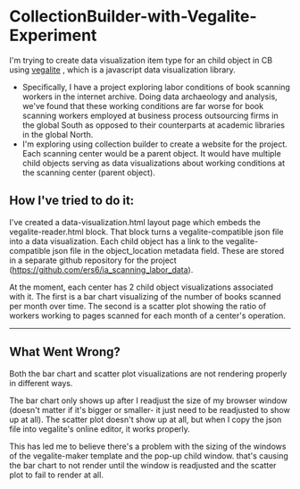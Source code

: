 # CollectionBuilder-with-Vegalite-Experiment

I'm trying to create data visualization item type for an child object in CB using [vegalite](https://vega.github.io/vega-lite/) , which is a javascript data visualization library. 
- Specifically, I have a project exploring labor conditions of book scanning workers in the internet archive. Doing data archaeology and analysis, we've found that these working conditions are far worse for book scanning workers employed at business process outsourcing firms in the global South as opposed to their counterparts at academic libraries in the global North. 
- I'm exploring using collection builder to create a website for the project. Each scanning center would be a parent object. It would have multiple child objects serving as data visualizations about working conditions at the scanning center (parent object).

## How I've tried to do it: 
I've created a data-visualization.html layout page which embeds the vegalite-reader.html block. That block turns a vegalite-compatible json file into a data visualization. Each child object has a link to the vegalite-compatible json file in the object_location metadata field. These are stored in a separate github repository for the project (https://github.com/ers6/ia_scanning_labor_data). 

At the moment, each center has 2 child object visualizations associated with it. The first is a bar chart visualizing of the number of books scanned per month over time. The second is a scatter plot showing the ratio of workers working to pages scanned for each month of a center's operation. 

----------

## What Went Wrong? 

Both the bar chart and scatter plot visualizations are not rendering properly in different ways.

The bar chart only shows up after I readjust the size of my browser window (doesn't matter if it's bigger or smaller- it just need to be readjusted to show up at all). The scatter plot doesn't show up at all, but when I copy the json file into vegalite's online editor, it works properly. 

This has led me to believe there's a problem with the sizing of the windows of the vegalite-maker template and the pop-up child window. that's causing the bar chart to not render until the window is readjusted and the scatter plot to fail to render at all. 
